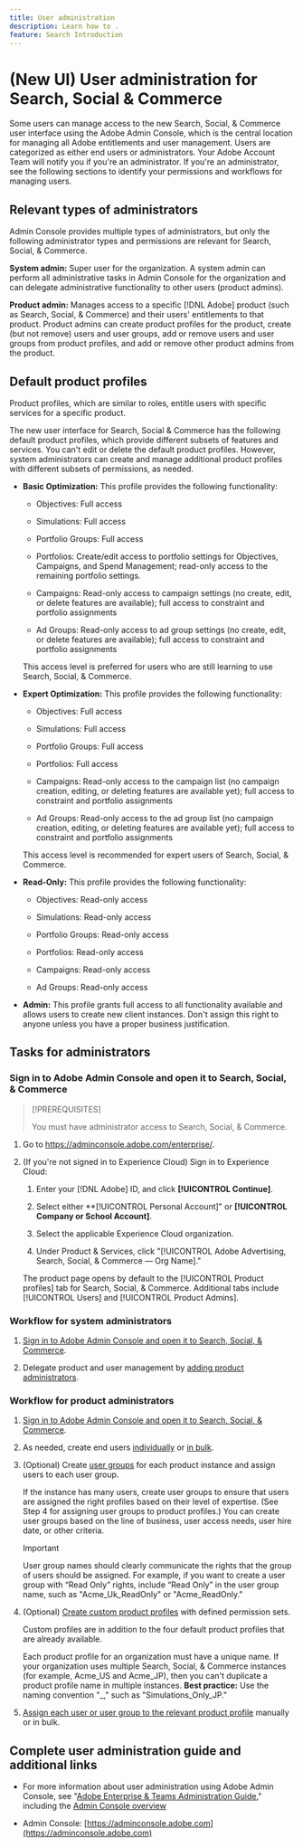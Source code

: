 ```yaml
---
title: User administration
description: Learn how to .
feature: Search Introduction
---
```

# (New UI) User administration for Search, Social & Commerce

Some users can manage access to the new Search, Social, & Commerce user interface using the Adobe Admin Console, which is the central location for managing all Adobe entitlements and user management. Users are categorized as either end users or administrators. Your Adobe Account Team will notify you if you're an administrator. If you're an administrator, see the following sections to identify your permissions and workflows for managing users.<!-- How can you see what your user role is, or will your Adobe Account Team tell you? -->

## Relevant types of administrators

Admin Console provides multiple types of administrators, but only the following administrator types and permissions are relevant for Search, Social, & Commerce.

**System admin:** Super user for the organization. A system admin can perform all administrative tasks in Admin Console for the organization and can delegate administrative functionality to other users (product admins).<!--, product profile administrators, and user group administrators.  -- I think it's ONLY PRODUCT ADMINS FOR US?  Verify. -->

**Product admin:** Manages access to a specific [!DNL Adobe] product (such as Search, Social, & Commerce) and their users' entitlements to that product. Product admins can create product profiles for the product, create (but not remove) users and user groups, add or remove users and user groups from product profiles, and add or remove other product admins from the product.

<!--
**Product profile admin:** Manages assigned product profiles for individual products. A product profile admin can add (but not remove) users and user groups to the organization; add or remove users and user groups from product profiles; and assign or revoke permissions from product profiles. [I don't think this is applicable: and manage the product roles for product profiles.]

**User group admin:** Manages assigned user groups and their access rights. A user group admin can add or remove users from groups and add or remove user group admins from groups.
-->

## Default product profiles

Product profiles, which are similar to roles, entitle users with specific services for a specific product.

The new user interface for Search, Social & Commerce has the following default product profiles, which provide different subsets of features and services. You can't edit or delete the default product profiles. However, system administrators can create and manage additional product profiles with different subsets of permissions, as needed.

* **Basic Optimization:** This profile provides the following functionality:

  * Objectives: Full access

  * Simulations: Full access

  * Portfolio Groups: Full access

  * Portfolios: Create/edit access to portfolio settings for Objectives, Campaigns, and Spend Management; read-only access to the remaining portfolio settings.

  * Campaigns: Read-only access to campaign settings (no create, edit, or delete features are available); full access to constraint and portfolio assignments<!-- Is that the correct wording? -->

  * Ad Groups: Read-only access to ad group settings (no create, edit, or delete features are available); full access to constraint and portfolio assignments<!-- Is that the correct wording? -->

  This access level is preferred for users who are still learning to use Search, Social, & Commerce.

* **Expert Optimization:** This profile provides the following functionality:

  * Objectives: Full access

  * Simulations: Full access

  * Portfolio Groups: Full access

  * Portfolios: Full access

  * Campaigns: Read-only access to the campaign list (no campaign creation, editing, or deleting features are available yet); full access to constraint and portfolio assignments<!-- Is that the correct wording? -->

  * Ad Groups: Read-only access to the ad group list (no campaign creation, editing, or deleting features are available yet); full access to constraint and portfolio assignments<!-- Is that the correct wording? -->

  This access level is recommended for expert users of Search, Social, & Commerce.

* **Read-Only:** This profile provides the following functionality:

  * Objectives: Read-only access

  * Simulations: Read-only access

  * Portfolio Groups: Read-only access

  * Portfolios: Read-only access

  * Campaigns: Read-only access

  * Ad Groups: Read-only access

* **Admin:** This profile grants full access to all functionality available and allows users to create new client instances. Don't assign this right to anyone unless you have a proper business justification.

<!-- Do I need to include this? If so, adjust wording as needed

## Product-specific instances

 -->

## Tasks for administrators

### Sign in to Adobe Admin Console and open it to Search, Social, & Commerce

>[!PREREQUISITES]
>
>You must have administrator access<!-- which kind? Product administrator, system administrator, but I'm sure also product profile administrator or user group administrator (that might be an internal group -- check) --> to Search, Social, & Commerce. 

1.	Go to https://adminconsole.adobe.com/enterprise/.

1. (If you're not signed in to Experience Cloud) Sign in to Experience Cloud:

   1. Enter your [!DNL Adobe] ID, and click **[!UICONTROL Continue]**.

   1. Select either **[!UICONTROL Personal Account]" or **[!UICONTROL Company or School Account]**.<!-- Will it necessarily be "Company or School Account?" -->

   1.	Select the applicable Experience Cloud organization. 
   
   1.	Under Product & Services, click "[!UICONTROL Adobe Advertising, Search, Social, & Commerce &mdash; Org Name]."

   The product page opens by default to the [!UICONTROL Product profiles] tab for Search, Social, & Commerce. Additional tabs include [!UICONTROL Users] and [!UICONTROL Product Admins].

### Workflow for system administrators

1. [Sign in to Adobe Admin Console and open it to Search, Social, & Commerce](#open-admin-console).

1. Delegate product and user management by [adding product administrators](https://helpx.adobe.com/enterprise/using/admin-roles.html#enterprise).

<!-- what else? -->

### Workflow for product administrators

1. [Sign in to Adobe Admin Console and open it to Search, Social, & Commerce](#open-admin-console).

1. As needed, create end users [individually](https://helpx.adobe.com/enterprise/using/manage-users-individually.html) or [in bulk](https://helpx.adobe.com/enterprise/using/bulk-upload-users.html).

1. (Optional) Create [user groups](https://helpx.adobe.com/enterprise/using/user-groups.html) for each product instance and assign users to each user group.

   If the instance has many users, create user groups to ensure that users are assigned the right profiles based on their level of expertise. (See Step 4 for assigning user groups to product profiles.) You can create user groups based on the line of business, user access needs, user hire date, or other criteria.

   >[!IMPORTANT]
   >
   >User group names should clearly communicate the rights that the group of users should be assigned. For example, if you want to create a user group with “Read Only” rights, include “Read Only” in the user group name, such as "Acme_Uk_ReadOnly" or "Acme_ReadOnly." 

1. (Optional) [Create custom product profiles](https://helpx.adobe.com/enterprise/using/manage-product-profiles.html) with defined permission sets.

   Custom profiles are in addition to the four default product profiles that are already available.

   Each product profile for an organization must have a unique name. If your organization uses multiple Search, Social, & Commerce instances (for example, Acme_US and Acme_JP), then you can't duplicate a product profile name in multiple instances. **Best practice:** Use the naming convention "<Name>_<Instance>," such as "Simulations_Only_JP."

1. [Assign each user or user group to the relevant product profile](https://helpx.adobe.com/enterprise/using/manage-product-profiles.html) manually or in bulk.

## Complete user administration guide and additional links

* For more information about user administration using Adobe Admin Console, see "[Adobe Enterprise & Teams Administration Guide](https://helpx.adobe.com/enterprise/admin-guide.html)," including the [Admin Console overview](https://helpx.adobe.com/enterprise/using/admin-console.html)

* Admin Console: [https://adminconsole.adobe.com](https://adminconsole.adobe.com)
